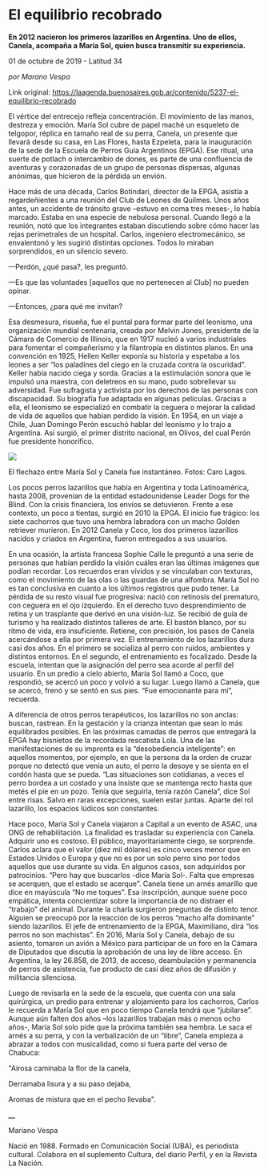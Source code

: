 # El equilibrio recobrado

**En 2012 nacieron los primeros lazarillos en Argentina. Uno de ellos, Canela, acompaña a María Sol, quien busca transmitir su experiencia.**

01 de octubre de 2019 - Latitud 34

_por Marano Vespa_

Link original: https://laagenda.buenosaires.gob.ar/contenido/5237-el-equilibrio-recobrado



El vértice del entrecejo refleja concentración. El movimiento de las manos, destreza y emoción. María Sol cubre de papel maché un esqueleto de telgopor, réplica en tamaño real de su perra, Canela, un presente que llevará desde su casa, en Las Flores, hasta Ezpeleta, para la inauguración de la sede de la Escuela de Perros Guía Argentinos (EPGA). Ese ritual, una suerte de potlach o intercambio de dones, es parte de una confluencia de aventuras y corazonadas de un grupo de personas dispersas, algunas anónimas, que hicieron de la pérdida un envión.




Hace más de una década, Carlos Botindari, director de la EPGA, asistía a regardeñientes a una reunión del Club de Leones de Quilmes. Unos años antes, un accidente de tránsito grave –estuvo en coma tres meses-, lo había marcado. Estaba en una especie de nebulosa personal. Cuando llegó a la reunión, notó que los integrantes estaban discutiendo sobre cómo hacer las rejas perimetrales de un hospital. Carlos, ingeniero electromecánico, se envalentonó y les sugirió distintas opciones. Todos lo miraban sorprendidos, en un silencio severo.




—Perdón, ¿qué pasa?, les preguntó.




—Es que las voluntades [aquellos que no pertenecen al Club] no pueden opinar.




—Entonces, ¿para qué me invitan?




Esa desmesura, risueña, fue el puntal para formar parte del leonismo, una organización mundial centenaria, creada por Melvin Jones, presidente de la Cámara de Comercio de Illinois, que en 1917 nucleó a varios industriales para fomentar el compañerismo y la filantropía en distintos planos. En una convención en 1925, Hellen Keller exponía su historia y espetaba a los leones a ser “los paladines del ciego en la cruzada contra la oscuridad”. Keller había nacido ciega y sorda. Gracias a la estimulación sonora que le impulsó una maestra, con deletreos en su mano, pudo sobrellevar su adversidad. Fue sufragista y activista por los derechos de las personas con discapacidad. Su biografía fue adaptada en algunas películas. Gracias a ella, el leonismo se especializó en combatir la ceguera o mejorar la calidad de vida de aquellos que habían perdido la visión. En 1954, en un viaje a Chile, Juan Domingo Perón escuchó hablar del leonismo y lo trajo a Argentina. Así surgió, el primer distrito nacional, en Olivos, del cual Perón fue presidente honorífico.




![](https://cdn.flowlikemusic.com/files/images/47121/5d04ca97-8444-4dd6-a72b-de9134651b01.jpeg)




El flechazo entre María Sol y Canela fue instantáneo. Fotos: Caro Lagos.




Los pocos perros lazarillos que había en Argentina y toda Latinoamérica, hasta 2008, provenían de la entidad estadounidense Leader Dogs for the Blind. Con la crisis financiera, los envíos se detuvieron. Frente a ese contexto, un poco a tientas, surgió en 2010 la EPGA. El inicio fue trágico: los siete cachorros que tuvo una hembra labradora con un macho Golden retriever murieron. En 2012 Canela y Coco, los dos primeros lazarillos nacidos y criados en Argentina, fueron entregados a sus usuarios.




En una ocasión, la artista francesa Sophie Calle le preguntó a una serie de personas que habían perdido la visión cuáles eran las últimas imágenes que podían recordar. Los recuerdos eran vívidos y se vinculaban con texturas, como el movimiento de las olas o las guardas de una alfombra. María Sol no es tan conclusiva en cuanto a los últimos registros que pudo tener. La pérdida de su resto visual fue progresiva: nació con retinosis del prematuro, con ceguera en el ojo izquierdo. En el derecho tuvo desprendimiento de retina y un trasplante que derivó en una visión-luz. Se recibió de guía de turismo y ha realizado distintos talleres de arte. El bastón blanco, por su ritmo de vida, era insuficiente. Retiene, con precisión, los pasos de Canela acercándose a ella por primera vez. El entrenamiento de los lazarillos dura casi dos años. En el primero se socializa al perro con ruidos, ambientes y distintos entornos. En el segundo, el entrenamiento es focalizado. Desde la escuela, intentan que la asignación del perro sea acorde al perfil del usuario. En un predio a cielo abierto, María Sol llamó a Coco, que respondió, se acercó un poco y volvió a su lugar. Luego llamó a Canela, que se acercó, frenó y se sentó en sus pies. “Fue emocionante para mí”, recuerda.




A diferencia de otros perros terapéuticos, los lazarillos no son anclas: buscan, rastrean. En la gestación y la crianza intentan que sean lo más equilibrados posibles. En las próximas camadas de perros que entregará la EPGA hay bisnietos de la recordada rescatista Lola. Una de las manifestaciones de su impronta es la “desobediencia inteligente”: en aquellos momentos, por ejemplo, en que la persona da la orden de cruzar porque no detectó que venía un auto, el perro la desoye y se sienta en el cordón hasta que se pueda. “Las situaciones son cotidianas, a veces el perro bordea a un costado y una insiste que se mantenga recto hasta que metés el pie en un pozo. Tenía que seguirla, tenía razón Canela”, dice Sol entre risas. Salvo en raras excepciones, suelen estar juntas. Aparte del rol lazarillo, los espacios lúdicos son constantes.




Hace poco, María Sol y Canela viajaron a Capital a un evento de ASAC, una ONG de rehabilitación. La finalidad es trasladar su experiencia con Canela. Adquirir uno es costoso. El público, mayoritariamente ciego, se sorprende. Carlos aclara que el valor (diez mil dólares) es cinco veces menor que en Estados Unidos o Europa y que no es por un solo perro sino por todos aquellos que use durante su vida. En algunos casos, son adquiridos por patrocinios. “Pero hay que buscarlos -dice María Sol-. Falta que empresas se acerquen, que el estado se acerque”. Canela tiene un arnés amarillo que dice en mayúscula “No me toques”. Esa inscripción, aunque suene poco empática, intenta concientizar sobre la importancia de no distraer el “trabajo” del animal. Durante la charla surgieron preguntas de distinto tenor. Alguien se preocupó por la reacción de los perros “macho alfa dominante” siendo lazarillos. El jefe de entrenamiento de la EPGA, Maximiliano, dirá “los perros no son machistas”. En 2016, María Sol y Canela, debajo de su asiento, tomaron un avión a México para participar de un foro en la Cámara de Diputados que discutía la aprobación de una ley de libre acceso. En Argentina, la ley 26.858, de 2013, de acceso, deambulación y permanencia de perros de asistencia, fue producto de casi diez años de difusión y militancia silenciosa.




Luego de revisarla en la sede de la escuela, que cuenta con una sala quirúrgica, un predio para entrenar y alojamiento para los cachorros, Carlos le recuerda a María Sol que en poco tiempo Canela tendrá que “jubilarse”. Aunque aún falten dos años –los lazarillos trabajan más o menos ocho años-, María Sol solo pide que la próxima también sea hembra. Le saca el arnés a su perra, y con la verbalización de un “libre”, Canela empieza a abrazar a todos con musicalidad, como si fuera parte del verso de Chabuca:




"Airosa caminaba la flor de la canela,




Derramaba lisura y a su paso dejaba,




Aromas de mistura que en el pecho llevaba".




**\_\_**




Mariano Vespa




Nació en 1988. Formado en Comunicación Social (UBA), es periodista cultural. Colabora en el suplemento Cultura, del diario Perfil, y en la Revista La Nación.



